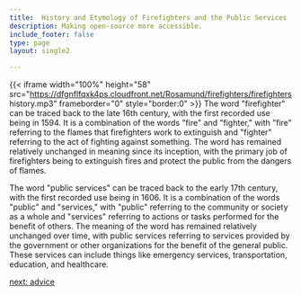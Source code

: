 ```yaml
---
title:  History and Etymology of Firefighters and the Public Services  Industry
description: Making open-source more accessible.
include_footer: false
type: page
layout: single2

---
```


{{< iframe width="100%" height="58" src="https://dfgnflfqxk4ps.cloudfront.net/Rosamund/firefighters/firefighters history.mp3" frameborder="0" style="border:0" >}}
The word "firefighter" can be traced back to the late 16th century, with the first recorded use being in 1594. It is a combination of the words "fire" and "fighter," with "fire" referring to the flames that firefighters work to extinguish and "fighter" referring to the act of fighting against something. The word has remained relatively unchanged in meaning since its inception, with the primary job of firefighters being to extinguish fires and protect the public from the dangers of flames.

The word "public services" can be traced back to the early 17th century, with the first recorded use being in 1606. It is a combination of the words "public" and "services," with "public" referring to the community or society as a whole and "services" referring to actions or tasks performed for the benefit of others. The meaning of the word has remained relatively unchanged over time, with public services referring to services provided by the government or other organizations for the benefit of the general public. These services can include things like emergency services, transportation, education, and healthcare.


<a href="https://workdojos.com/firefighters/advice">next: advice</a>

